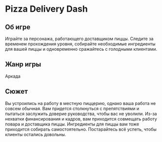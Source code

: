 # Pizza Delivery Dash

## Об игре
Играйте за персонажа, работающего доставщиком пиццы. Следите за временем прохождения уровня, собирайте необходимые ингредиенты для вашей пиццы и одновременно сражайтесь с голодными клиентами.

## Жанр игры
Аркада

## Сюжет
Вы устроились на работу в местную пиццерию, однако ваша работа не совсем обычная. Вам придется столкнуться с препятствиями и пытаться заслужить доверие руководства, чтобы вас не уволили. Из-за нехватки финансирования и кадров, вам приходится совмещать работу повара и доставщика пиццы. Ингредиенты для пиццы вам тоже приходится собирать самостоятельно. Постарайтесь всё успеть, чтобы клиенты остались довольны.

